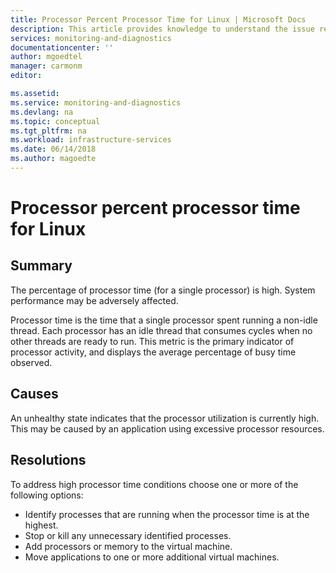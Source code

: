 ```yaml
---
title: Processor Percent Processor Time for Linux | Microsoft Docs
description: This article provides knowledge to understand the issue reported, what are the possible causes, and how to resolve the health issue identified by Azure Monitor VM Health.
services: monitoring-and-diagnostics
documentationcenter: ''
author: mgoedtel
manager: carmonm
editor: 

ms.assetid: 
ms.service: monitoring-and-diagnostics
ms.devlang: na
ms.topic: conceptual
ms.tgt_pltfrm: na
ms.workload: infrastructure-services
ms.date: 06/14/2018
ms.author: magoedte
---
```


# Processor percent processor time for Linux

## Summary

The percentage of processor time (for a single processor) is high. System performance may be adversely affected.

Processor time is the time that a single processor spent running a non-idle thread. Each processor has an idle thread that consumes cycles when no other threads are ready to run. This metric is the primary indicator of processor activity, and displays the average percentage of busy time observed.

## Causes

An unhealthy state indicates that the processor utilization is currently high. This may be caused by an application using excessive processor resources.

## Resolutions

To address high processor time conditions choose one or more of the following options:

- Identify processes that are running when the processor time is at the highest.
- Stop or kill any unnecessary identified processes.
- Add processors or memory to the virtual machine.
- Move applications to one or more additional virtual machines.